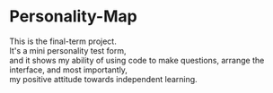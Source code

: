 # Personality-Map
This is the final-term project. <br>
It's a mini personality test form, <br>
and it shows my ability of using code to make questions, arrange the interface, and most importantly, <br> 
my positive attitude towards independent learning.